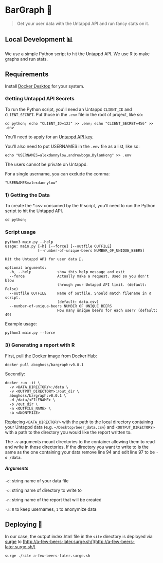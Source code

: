 # BarGraph 🍻

> Get your user data with the Untappd API and run fancy stats on it.

## Local Development 📊

We use a simple Python script to hit the Untappd API. We use R to make graphs and run stats.

## Requirements

Install [Docker Desktop](https://docs.docker.com/desktop/) for your system.

### Getting Untappd API Secrets

To run the Python script, you'll need an Untappd `CLIENT_ID` and `CLIENT_SECRET`. Put those in the `.env` file in the root of project, like so:

```
cd python; echo "CLIENT_ID=123" >> .env; echo "CLIENT_SECRET=456" >> .env
```

You'll need to apply for an [Untappd API key](https://untappd.com/api/docs).

You'll also need to put USERNAMES in the `.env` file as a list, like so:

```
echo "USERNAMES=alexdannylow,andrewbogo,DylanHong" >> .env
```

The users cannot be private on Untappd.

For a single username, you can exclude the comma:

```
"USERNAMES=alexdannylow"
```

### 1) Getting the Data

To create the *.csv consumed by the R script, you'll need to run the Python script to hit the Untappd API.


```
cd python; 

```

### Script usage

```
python3 main.py --help
usage: main.py [-h] [--force] [--outfile OUTFILE]
               [--number-of-unique-beers NUMBER_OF_UNIQUE_BEERS]

Hit the Untappd API for user data 🍻.

optional arguments:
  -h, --help            show this help message and exit
  --force               Actually make a request. Used so you don't blow
                        through your Untappd API limit. (default: False)
  --outfile OUTFILE     Name of outfile. Should match filename in R script.
                        (default: data.csv)
  --number-of-unique-beers NUMBER_OF_UNIQUE_BEERS
                        How many unique beers for each user? (default: 49)
```

Example usage:

```
python3 main.py --force
```

### 3) Generating a report with R


First, pull the Docker image from Docker Hub:

`docker pull aboghoss/bargraph:v0.0.1`

Secondly:

```
docker run -it \
  -v <DATA_DIRECTORY>:/data \
  -v <OUTPUT_DIRECTORY>:/out_dir \
  aboghoss/bargraph:v0.0.1 \
  -d /data/<FILENAME> \
  -o /out_dir \
  -n <OUTFILE_NAME> \
  -a <ANONYMIZE>
```
Replacing `<DATA_DIRECTORY>` with the path to the local directory containing your Untappd data (e.g. `~/Desktop/beer_data.csv`) and `<OUTPUT_DIRECTORY>` with a path to the directory you would like the report written to.

The `-v` arguments mount directories to the container allowing them to read and write in those directories. If the directory you want to write to is the same as the one containing your data remove line 94 and edit line 97 to be `-o /data`.

##### Arguments

`-d`: string name of your data file

`-o`: string name of directory to write to

`-n`: string name of the report that will be created

`-a`: `0` to keep usernames, `1` to anonymize data

## Deploying 🚀

In our case, the output index.html file in the `site` directory is deployed via [surge](https://surge.sh/) to [http://a-few-beers-later.surge.sh/](http://a-few-beers-later.surge.sh/)

```
surge ./site a-few-beers-later.surge.sh
```
